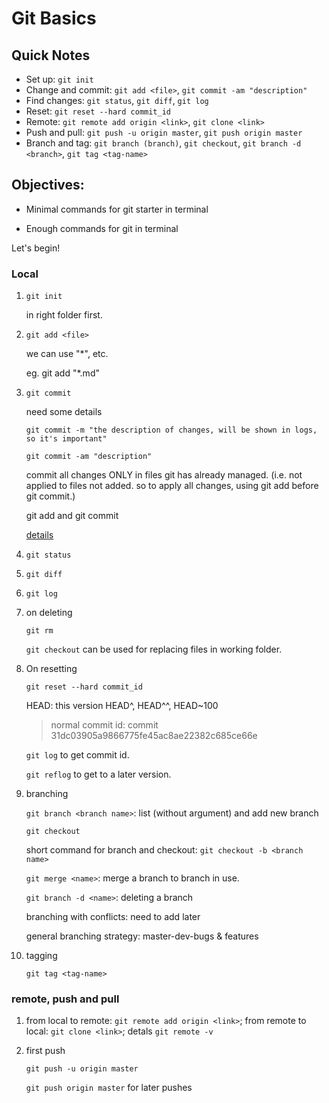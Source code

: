 # Git Basics

## Quick Notes

* Set up: `git init`
* Change and commit: `git add <file>`, `git commit -am "description"`
* Find changes: `git status`, `git diff`, `git log`
* Reset: `git reset --hard commit_id`
* Remote: `git remote add origin <link>`, `git clone <link>`
* Push and pull: `git push -u origin master`, `git push origin master`
* Branch and tag: `git branch (branch)`, `git checkout`, `git branch -d <branch>`, `git tag <tag-name>`


## Objectives:

* Minimal commands for git starter in terminal

* Enough commands for git in terminal

Let's begin!

### Local

1. `git init`

	in right folder first.

2. `git add <file>`
	
	we can use "*", etc.

	eg. git add "*.md"

3. `git commit`

	need some details

	`git commit -m "the description of changes, will be shown in logs, so it's important"`

	`git commit -am "description"`

	commit all changes ONLY in files git has already managed. (i.e. not applied to files not added. so to apply all changes, using git add before git commit.)

	git add and git commit

	[details](http://www.liaoxuefeng.com/wiki/0013739516305929606dd18361248578c67b8067c8c017b000/0013745374151782eb658c5a5ca454eaa451661275886c6000)

4. `git status`

5. `git diff`

6. `git log`

7. on deleting 

	`git rm`

	`git checkout` can be used for replacing files in working folder.

8. On resetting

	`git reset --hard commit_id`

	HEAD: this version
	HEAD^, HEAD^^, HEAD~100

	>normal commit id: commit 31dc03905a9866775fe45ac8ae22382c685ce66e

	`git log`
	to get commit id.

	`git reflog`
	to get to a later version.

 9. branching

	`git branch <branch name>`: list (without argument) and add new branch

	`git checkout`

	short command for branch and checkout: `git checkout -b <branch name>`

	`git merge <name>`: merge a branch to branch in use.

	`git branch -d <name>`: deleting a branch

	branching with conflicts: need to add later

	general branching strategy: master-dev-bugs & features

10. tagging

	`git tag <tag-name>`

### remote, push and pull

1. from local to remote: `git remote add origin <link>`; from remote to local: `git clone <link>`; detals `git remote -v`

2. first push 
	
	`git push -u origin master`

	`git push origin master`
	for later pushes



